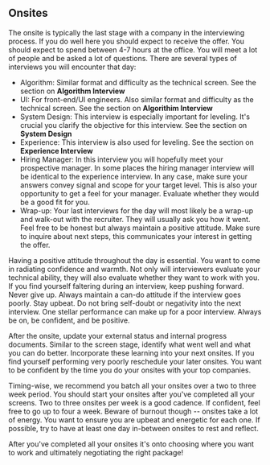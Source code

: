 ## Onsites
The onsite is typically the last stage with a company in the interviewing process. If you do well here you should expect to receive the offer. You should expect to spend between 4-7 hours at the office. You will meet a lot of people and be asked a lot of questions. There are several types of interviews you will encounter that day:

* Algorithm: Similar format and difficulty as the technical screen. See the section on **Algorithm Interview**
* UI: For front-end/UI  engineers. Also similar format and difficulty as the technical screen. See the section on **Algorithim Interview**
* System Design: This interview is especially important for leveling. It's crucial you clarify the objective for this interview. See the section on **System Design**
* Experience: This interview is also used for leveling. See the section on **Experience Interview**
* Hiring Manager: In this interview you will hopefully meet your prospective manager. In some places the hiring manager interview will be identical to the experience interview. In any case, make sure your answers convey signal and scope for your target level. This is also your opportunity to get a feel for your manager. Evaluate whether they would be a good fit for you.
* Wrap-up: Your last interviews for the day will most likely be a wrap-up and walk-out with the recruiter. They will usually ask you how it went. Feel free to be honest but always maintain a positive attitude. Make sure to inquire about next steps, this communicates your interest in getting the offer.

Having a positive attitude throughout the day is essential. You want to come in radiating confidence and warmth. Not only will interviewers evaluate your technical ability, they will also evaluate whether they want to work with you. If you find yourself faltering during an interview, keep pushing forward. Never give up. Always maintain a can-do attitude if the interview goes poorly. Stay upbeat. Do not bring self-doubt or negativity into the next interview. One stellar performance can make up for a poor interview. Always be on, be confident, and be positive.

After the onsite, update your external status and internal progress documents. Similar to the screen stage, identify what went well and what you can do better. Incorporate these learning into your next onsites. If you find yourself performing very poorly reschedule your later onsites. You want to be confident by the time you do your onsites with your top companies.

Timing-wise, we recommend you batch all your onsites over a two to three week period. You should start your onsites after you've completed all your screens. Two to three onsites per week is a good cadence. If confident, feel free to go up to four a week. Beware of burnout though -- onsites take a lot of energy. You want to ensure you are upbeat and energetic for each one. If possible, try to have at least one day in-between onsites to rest and reflect.

After you've completed all your onsites it's onto choosing where you want to work and ultimately negotiating the right package!

